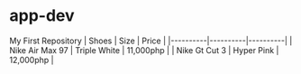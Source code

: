 # app-dev
My First Repository
| Shoes | Size | Price |
|----------|----------|----------|
| Nike Air Max 97    | Triple White   | 11,000php  |
| Nike Gt Cut 3    | Hyper Pink  | 12,000php   |
